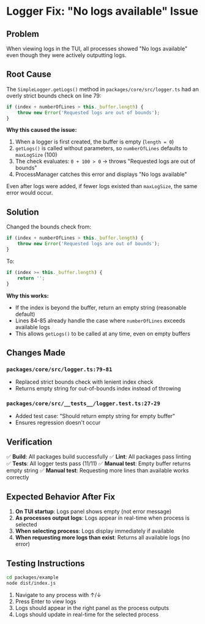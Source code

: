 # Logger Fix: "No logs available" Issue

## Problem

When viewing logs in the TUI, all processes showed "No logs available" even though they were actively outputting logs.

## Root Cause

The `SimpleLogger.getLogs()` method in `packages/core/src/logger.ts` had an overly strict bounds check on line 79:

```typescript
if (index + numberOfLines > this._buffer.length) {
	throw new Error('Requested logs are out of bounds');
}
```

**Why this caused the issue:**

1. When a logger is first created, the buffer is empty (`length = 0`)
2. `getLogs()` is called without parameters, so `numberOfLines` defaults to `maxLogSize` (100)
3. The check evaluates: `0 + 100 > 0` → throws "Requested logs are out of bounds"
4. ProcessManager catches this error and displays "No logs available"

Even after logs were added, if fewer logs existed than `maxLogSize`, the same error would occur.

## Solution

Changed the bounds check from:

```typescript
if (index + numberOfLines > this._buffer.length) {
	throw new Error('Requested logs are out of bounds');
}
```

To:

```typescript
if (index >= this._buffer.length) {
	return '';
}
```

**Why this works:**

- If the index is beyond the buffer, return an empty string (reasonable default)
- Lines 84-85 already handle the case where `numberOfLines` exceeds available logs
- This allows `getLogs()` to be called at any time, even on empty buffers

## Changes Made

### `packages/core/src/logger.ts:79-81`

- Replaced strict bounds check with lenient index check
- Returns empty string for out-of-bounds index instead of throwing

### `packages/core/src/__tests__/logger.test.ts:27-29`

- Added test case: "Should return empty string for empty buffer"
- Ensures regression doesn't occur

## Verification

✅ **Build**: All packages build successfully
✅ **Lint**: All packages pass linting  
✅ **Tests**: All logger tests pass (11/11)
✅ **Manual test**: Empty buffer returns empty string
✅ **Manual test**: Requesting more lines than available works correctly

## Expected Behavior After Fix

1. **On TUI startup**: Logs panel shows empty (not error message)
2. **As processes output logs**: Logs appear in real-time when process is selected
3. **When selecting process**: Logs display immediately if available
4. **When requesting more logs than exist**: Returns all available logs (no error)

## Testing Instructions

```bash
cd packages/example
node dist/index.js
```

1. Navigate to any process with ↑/↓
2. Press Enter to view logs
3. Logs should appear in the right panel as the process outputs
4. Logs should update in real-time for the selected process
